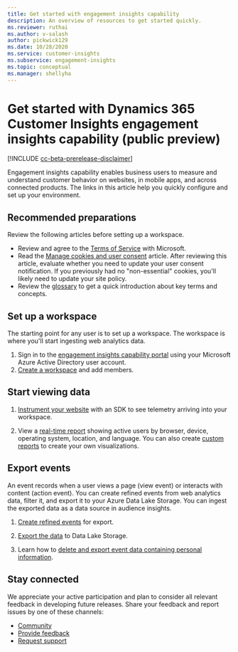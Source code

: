 ```yaml
---
title: Get started with engagement insights capability
description: An overview of resources to get started quickly. 
ms.reviewer: ruthai
ms.author: v-salash
author: pickwick129
ms.date: 10/28/2020
ms.service: customer-insights
ms.subservice: engagement-insights 
ms.topic: conceptual
ms.manager: shellyha
---
```


# Get started with Dynamics 365 Customer Insights engagement insights capability (public preview)

[!INCLUDE [cc-beta-prerelease-disclaimer](includes/cc-beta-prerelease-disclaimer.md)]

Engagement insights capability enables business users to measure and understand customer behavior on websites, in mobile apps, and across connected products. The links in this article help you quickly configure and set up your environment.

## Recommended preparations

Review the following articles before setting up a workspace.

- Review and agree to the [Terms of Service](terms-of-service.md) with Microsoft.  
- Read the [Manage cookies and user consent](user-consent-storage.md) article. After reviewing this article, evaluate whether you need to update your user consent notification. If you previously had no "non-essential" cookies, you'll likely need to update your site policy.
- Review the [glossary](glossary.md) to get a quick introduction about key terms and concepts. 

## Set up a workspace
The starting point for any user is to set up a workspace. The workspace is where you'll start ingesting web analytics data.

1. Sign in to the [engagement insights capability portal](https://pi.dynamics.com) using your Microsoft Azure Active Directory user account.
1. [Create a workspace](create-workspace.md) and add members.

## Start viewing data

1. [Instrument your website](instrument-website.md) with an SDK to see telemetry arriving into your workspace.

1. View a [real-time report](view-reports.md) showing active users by browser, device, operating system, location, and language. You can also create [custom reports](custom-reports.md) to create your own visualizations.
	
## Export events

An event records when a user views a page (view event) or interacts with content (action event). You can create refined events from web analytics data, filter it, and export it to your Azure Data Lake Storage. You can ingest the exported data as a data source in audience insights.

1. [Create refined events](refined-events.md) for export.

1. [Export the data](export-events.md) to Data Lake Storage.

1. Learn how to [delete and export event data containing personal information](delete-export-personal-data.md).
 
## Stay connected

We appreciate your active participation and plan to consider all relevant feedback in developing future releases. Share your feedback and report issues by one of these channels:
- [Community](https://go.microsoft.com/fwlink/?linkid=2141648)
- [Provide feedback](https://go.microsoft.com/fwlink/?linkid=2143222)
- [Request support](https://go.microsoft.com/fwlink/?linkid=2145734) 
